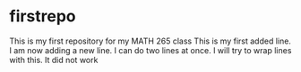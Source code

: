 # firstrepo
This is my first repository for my MATH 265 class
This is my first added line. 
I am now adding a new line.
I can do two lines at once.
I will try to wrap lines with this.
It did not work
